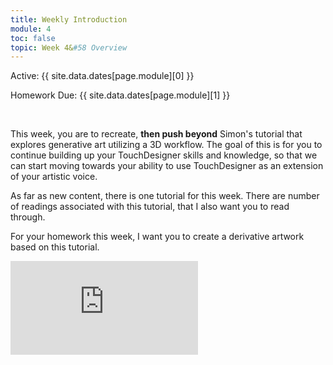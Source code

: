 ```yaml
---
title: Weekly Introduction
module: 4
toc: false
topic: Week 4&#58 Overview
---
```




Active: {{ site.data.dates[page.module][0] }}

Homework Due: {{ site.data.dates[page.module][1] }}

<br />


This week, you are to recreate, **then push beyond** Simon's tutorial that explores generative art utilizing a 3D workflow. The goal of this is for you to continue building up your TouchDesigner skills and knowledge, so that we can start moving towards your ability to use TouchDesigner as an extension of your artistic voice.

As far as new content, there is one tutorial for this week. There are number of readings associated with this tutorial, that I also want you to read through.

For your homework this week, I want you to create a derivative artwork based on this tutorial.

<div class="embed-responsive embed-responsive-16by9"><iframe class="embed-responsive-item" src="https://www.youtube.com/embed/vKBXC8ODoAg" frameborder="0" allow="accelerometer; autoplay; encrypted-media; gyroscope; picture-in-picture" allowfullscreen></iframe></div>
